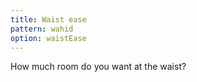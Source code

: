 ```yaml
---
title: Waist ease
pattern: wahid
option: waistEase
---
```


How much room do you want at the waist?
